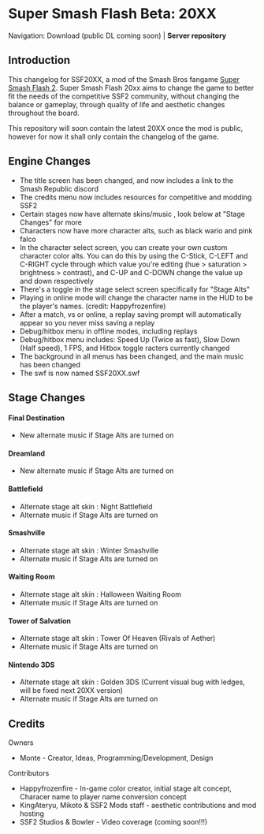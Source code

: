 Super Smash Flash Beta: 20XX
========================================================================

Navigation: Download (public DL coming soon) | **Server repository** 
  
Introduction
------------------------------------------------------------------------

This changelog for SSF20XX, a mod of the Smash Bros fangame [Super Smash Flash 2][3]. Super Smash Flash 20xx aims to change the game to better fit the needs of the competitive SSF2 community, without changing the balance or gameplay, through quality of life and aesthetic changes throughout the board.

This repository will soon contain the latest 20XX once the mod is public, however for now it shall only contain the changelog of the game.

  [3]: http://mcleodgaming.com/games/ssf2


Engine Changes
------------------------------------------------------------------------
-  The title screen has been changed, and now includes a link to the Smash Republic discord
-  The credits menu now includes resources for competitive and modding SSF2
-  Certain stages now have alternate skins/music , look below at "Stage Changes" for more
-  Characters now have more character alts, such as black wario and pink falco
-  In the character select screen, you can create your own custom character color alts. You can do this by using the C-Stick, C-LEFT and C-RIGHT cycle through which value you're editing (hue > saturation > brightness > contrast), and C-UP and C-DOWN change the value up and down respectively
-  There's a toggle in the stage select screen specifically for "Stage Alts"
-  Playing in online mode will change the character name in the HUD to be the player's names. (credit: Happyfrozenfire)
-  After a match, vs or online, a replay saving prompt will automatically appear so you never miss saving a replay
-  Debug/hitbox menu in offline modes, including replays
-  Debug/hitbox menu includes: Speed Up (Twice as fast), Slow Down (Half speed), 1 FPS, and Hitbox toggle
racters currently changed
-  The background in all menus has been changed, and the main music has been changed
-  The swf is now named SSF20XX.swf

Stage Changes
------------------------------------------------------------------------
#### Final Destination 
-  New alternate music if Stage Alts are turned on
#### Dreamland
-  New alternate music if Stage Alts are turned on
#### Battlefield
-  Alternate stage alt skin : Night Battlefield 
-  Alternate music if Stage Alts are turned on
#### Smashville
-  Alternate stage alt skin : Winter Smashville
-  Alternate music if Stage Alts are turned on
#### Waiting Room
-  Alternate stage alt skin : Halloween Waiting Room
-  Alternate music if Stage Alts are turned on
#### Tower of Salvation
-  Alternate stage alt skin : Tower Of Heaven (Rivals of Aether) 
-  Alternate music if Stage Alts are turned on
#### Nintendo 3DS
-  Alternate stage alt skin : Golden 3DS (Current visual bug with ledges, will be fixed next 20XX version)
-  Alternate music if Stage Alts are turned on


Credits
------------------------------------------------------------------------

Owners

- Monte  - Creator, Ideas, Programming/Development, Design

Contributors 

- Happyfrozenfire - In-game color creator, initial stage alt concept, Characer name to player name conversion concept
- KingAteryu, Mikoto & SSF2 Mods staff - aesthetic contributions and mod hosting
- SSF2 Studios & Bowler - Video coverage (coming soon!!!)
